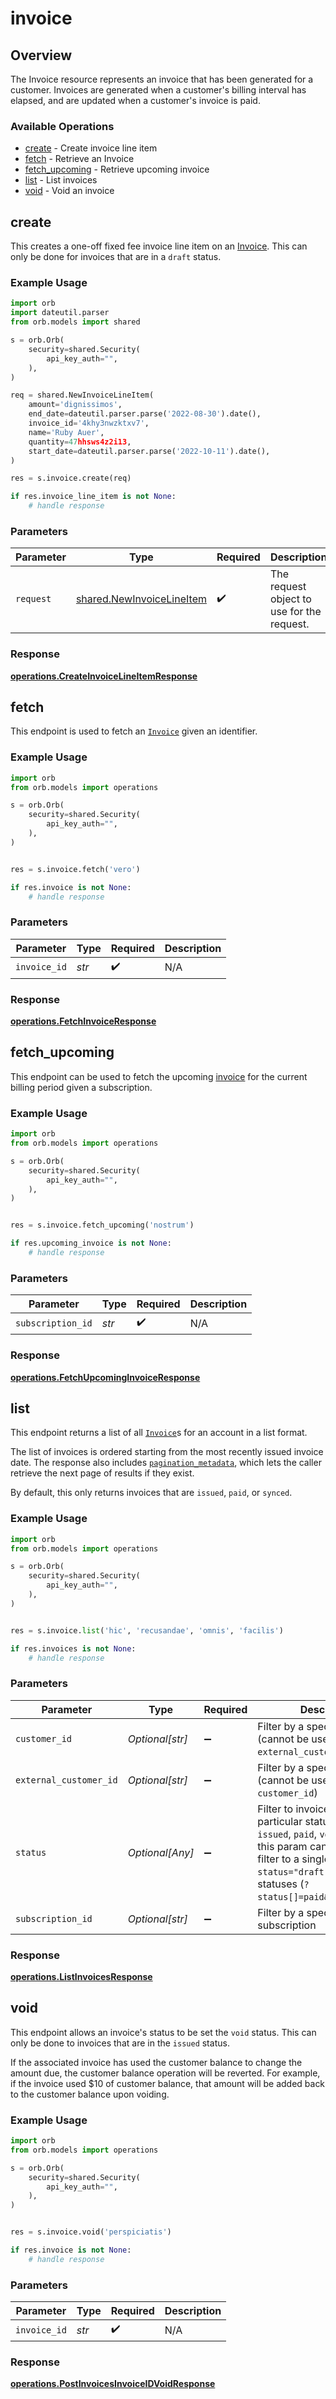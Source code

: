 # invoice

## Overview

The Invoice resource represents an invoice that has been generated for a customer. Invoices are generated when a customer's billing interval has elapsed, and are updated when a customer's invoice is paid.

### Available Operations

* [create](#create) - Create invoice line item
* [fetch](#fetch) - Retrieve an Invoice
* [fetch_upcoming](#fetch_upcoming) - Retrieve upcoming invoice
* [list](#list) - List invoices
* [void](#void) - Void an invoice

## create

This creates a one-off fixed fee invoice line item on an [Invoice](../guides/concepts#invoice). This can only be done for invoices that are in a `draft` status.

### Example Usage

```python
import orb
import dateutil.parser
from orb.models import shared

s = orb.Orb(
    security=shared.Security(
        api_key_auth="",
    ),
)

req = shared.NewInvoiceLineItem(
    amount='dignissimos',
    end_date=dateutil.parser.parse('2022-08-30').date(),
    invoice_id='4khy3nwzktxv7',
    name='Ruby Auer',
    quantity=47hhsws4z2i13,
    start_date=dateutil.parser.parse('2022-10-11').date(),
)

res = s.invoice.create(req)

if res.invoice_line_item is not None:
    # handle response
```

### Parameters

| Parameter                                                              | Type                                                                   | Required                                                               | Description                                                            |
| ---------------------------------------------------------------------- | ---------------------------------------------------------------------- | ---------------------------------------------------------------------- | ---------------------------------------------------------------------- |
| `request`                                                              | [shared.NewInvoiceLineItem](../../models/shared/newinvoicelineitem.md) | :heavy_check_mark:                                                     | The request object to use for the request.                             |


### Response

**[operations.CreateInvoiceLineItemResponse](../../models/operations/createinvoicelineitemresponse.md)**


## fetch

This endpoint is used to fetch an [`Invoice`](../guides/concepts#invoice) given an identifier.

### Example Usage

```python
import orb
from orb.models import operations

s = orb.Orb(
    security=shared.Security(
        api_key_auth="",
    ),
)


res = s.invoice.fetch('vero')

if res.invoice is not None:
    # handle response
```

### Parameters

| Parameter          | Type               | Required           | Description        |
| ------------------ | ------------------ | ------------------ | ------------------ |
| `invoice_id`       | *str*              | :heavy_check_mark: | N/A                |


### Response

**[operations.FetchInvoiceResponse](../../models/operations/fetchinvoiceresponse.md)**


## fetch_upcoming

This endpoint can be used to fetch the upcoming [invoice](../guides/concepts#invoice) for the current billing period given a subscription.

### Example Usage

```python
import orb
from orb.models import operations

s = orb.Orb(
    security=shared.Security(
        api_key_auth="",
    ),
)


res = s.invoice.fetch_upcoming('nostrum')

if res.upcoming_invoice is not None:
    # handle response
```

### Parameters

| Parameter          | Type               | Required           | Description        |
| ------------------ | ------------------ | ------------------ | ------------------ |
| `subscription_id`  | *str*              | :heavy_check_mark: | N/A                |


### Response

**[operations.FetchUpcomingInvoiceResponse](../../models/operations/fetchupcominginvoiceresponse.md)**


## list

This endpoint returns a list of all [`Invoice`](../guides/concepts#invoice)s for an account in a list format. 

The list of invoices is ordered starting from the most recently issued invoice date. The response also includes [`pagination_metadata`](../api/pagination), which lets the caller retrieve the next page of results if they exist.

By default, this only returns invoices that are `issued`, `paid`, or `synced`.

### Example Usage

```python
import orb
from orb.models import operations

s = orb.Orb(
    security=shared.Security(
        api_key_auth="",
    ),
)


res = s.invoice.list('hic', 'recusandae', 'omnis', 'facilis')

if res.invoices is not None:
    # handle response
```

### Parameters

| Parameter                                                                                                                                                                                                              | Type                                                                                                                                                                                                                   | Required                                                                                                                                                                                                               | Description                                                                                                                                                                                                            |
| ---------------------------------------------------------------------------------------------------------------------------------------------------------------------------------------------------------------------- | ---------------------------------------------------------------------------------------------------------------------------------------------------------------------------------------------------------------------- | ---------------------------------------------------------------------------------------------------------------------------------------------------------------------------------------------------------------------- | ---------------------------------------------------------------------------------------------------------------------------------------------------------------------------------------------------------------------- |
| `customer_id`                                                                                                                                                                                                          | *Optional[str]*                                                                                                                                                                                                        | :heavy_minus_sign:                                                                                                                                                                                                     | Filter by a specific customer (cannot be used with `external_customer_id`)                                                                                                                                             |
| `external_customer_id`                                                                                                                                                                                                 | *Optional[str]*                                                                                                                                                                                                        | :heavy_minus_sign:                                                                                                                                                                                                     | Filter by a specific customer (cannot be used with `customer_id`)                                                                                                                                                      |
| `status`                                                                                                                                                                                                               | *Optional[Any]*                                                                                                                                                                                                        | :heavy_minus_sign:                                                                                                                                                                                                     | Filter to invoices of a particular status (`draft`, `issued`, `paid`, `void`, `synced`); this param can be used to filter to a single status (`?status="draft"`) or a set of statuses (`?status[]=paid&status[]=void`) |
| `subscription_id`                                                                                                                                                                                                      | *Optional[str]*                                                                                                                                                                                                        | :heavy_minus_sign:                                                                                                                                                                                                     | Filter by a specific subscription                                                                                                                                                                                      |


### Response

**[operations.ListInvoicesResponse](../../models/operations/listinvoicesresponse.md)**


## void

This endpoint allows an invoice's status to be set the `void` status. This can only be done to invoices that are in the `issued` status.

If the associated invoice has used the customer balance to change the amount due, the customer balance operation will be reverted. For example, if the invoice used $10 of customer balance, that amount will be added back to the customer balance upon voiding.

### Example Usage

```python
import orb
from orb.models import operations

s = orb.Orb(
    security=shared.Security(
        api_key_auth="",
    ),
)


res = s.invoice.void('perspiciatis')

if res.invoice is not None:
    # handle response
```

### Parameters

| Parameter          | Type               | Required           | Description        |
| ------------------ | ------------------ | ------------------ | ------------------ |
| `invoice_id`       | *str*              | :heavy_check_mark: | N/A                |


### Response

**[operations.PostInvoicesInvoiceIDVoidResponse](../../models/operations/postinvoicesinvoiceidvoidresponse.md)**

